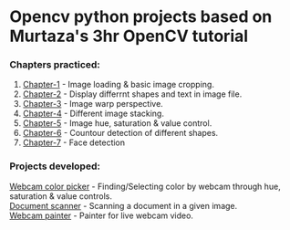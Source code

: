 # Opencv python projects based on Murtaza's 3hr OpenCV tutorial   
### Chapters practiced:   
1. [Chapter-1](https://github.com/sinchan-s/opencv-projects/blob/master/cv_chapter1.py) - Image loading & basic image cropping.
2. [Chapter-2](https://github.com/sinchan-s/opencv-projects/blob/master/cv_chapter2.py) - Display differrnt shapes and text in image file.
3. [Chapter-3](https://github.com/sinchan-s/opencv-projects/blob/master/cv_chapter3.py) - Image warp perspective.
4. [Chapter-4](https://github.com/sinchan-s/opencv-projects/blob/master/cv_chapter4.py) - Different image stacking.
5. [Chapter-5](https://github.com/sinchan-s/opencv-projects/blob/master/cv_chapter5.py) - Image hue, saturation & value control.
6. [Chapter-6](https://github.com/sinchan-s/opencv-projects/blob/master/cv_chapter6.py) - Countour detection of different shapes.
7. [Chapter-7](https://github.com/sinchan-s/opencv-projects/blob/master/cv_chapter7.py) - Face detection

### Projects developed:
[Webcam color picker](https://github.com/sinchan-s/opencv-projects/blob/master/cam_colorfinder.py) - Finding/Selecting color by webcam through hue, saturation & value controls.   
[Document scanner](https://github.com/sinchan-s/opencv-projects/blob/master/doc_scanner.py) - Scanning a document in a given image.   
[Webcam painter](https://github.com/sinchan-s/opencv-projects/blob/master/webcam-paint.py) - Painter for live webcam video.
